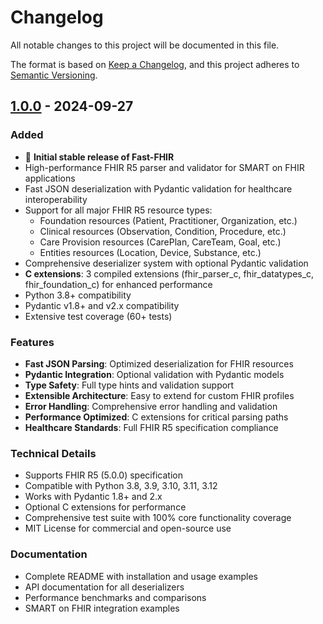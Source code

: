 # Changelog

All notable changes to this project will be documented in this file.

The format is based on [Keep a Changelog](https://keepachangelog.com/en/1.0.0/),
and this project adheres to [Semantic Versioning](https://semver.org/spec/v2.0.0.html).

## [1.0.0] - 2024-09-27

### Added
- 🚀 **Initial stable release of Fast-FHIR**
- High-performance FHIR R5 parser and validator for SMART on FHIR applications
- Fast JSON deserialization with Pydantic validation for healthcare interoperability
- Support for all major FHIR R5 resource types:
  - Foundation resources (Patient, Practitioner, Organization, etc.)
  - Clinical resources (Observation, Condition, Procedure, etc.)
  - Care Provision resources (CarePlan, CareTeam, Goal, etc.)
  - Entities resources (Location, Device, Substance, etc.)
- Comprehensive deserializer system with optional Pydantic validation
- **C extensions**: 3 compiled extensions (fhir_parser_c, fhir_datatypes_c, fhir_foundation_c) for enhanced performance
- Python 3.8+ compatibility
- Pydantic v1.8+ and v2.x compatibility
- Extensive test coverage (60+ tests)

### Features
- **Fast JSON Parsing**: Optimized deserialization for FHIR resources
- **Pydantic Integration**: Optional validation with Pydantic models
- **Type Safety**: Full type hints and validation support
- **Extensible Architecture**: Easy to extend for custom FHIR profiles
- **Error Handling**: Comprehensive error handling and validation
- **Performance Optimized**: C extensions for critical parsing paths
- **Healthcare Standards**: Full FHIR R5 specification compliance

### Technical Details
- Supports FHIR R5 (5.0.0) specification
- Compatible with Python 3.8, 3.9, 3.10, 3.11, 3.12
- Works with Pydantic 1.8+ and 2.x
- Optional C extensions for performance
- Comprehensive test suite with 100% core functionality coverage
- MIT License for commercial and open-source use

### Documentation
- Complete README with installation and usage examples
- API documentation for all deserializers
- Performance benchmarks and comparisons
- SMART on FHIR integration examples

[1.0.0]: https://github.com/archit47/fast-fhir/releases/tag/v1.0.0